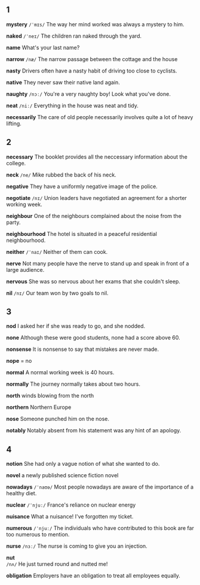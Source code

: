 ## 1
**mystery** 
`/ˈmɪs/`
The way her mind worked was always a mystery to him.



**naked** 
`/ˈneɪ/`
The children ran naked through the yard.

**name** 
What's your last name?

**narrow** 
`/næ/`
The narrow passage between the cottage and the house

**nasty** 
Drivers often have a nasty habit of driving too close to cyclists.

**native** 
They never saw their native land again.

**naughty**
`/nɔː/`
You're a very naughty boy! Look what you've done.

**neat** 
`/niː/`
Everything in the house was neat and tidy.

**necessarily** 
The care of old people necessarily involves quite a lot of heavy lifting.

## 2
**necessary** 
The booklet provides all the neccessary information about the college.

**neck** 
`/ne/`
Mike rubbed the back of his neck.

**negative** 
They have a uniformly negative image of the police.

**negotiate** 
`/nɪ/`
Union leaders have negotiated an agreement for a shorter working week.

**neighbour** 
One of the neighbours complained about the noise from the party.

**neighbourhood** 
The hotel is situated in a peaceful residential neighbourhood.

**neither** 
`/ˈnaɪ/`
Neither of them can cook.

**nerve** 
Not many people have the nerve to stand up and speak in front of a large audience.

**nervous** 
She was so nervous about her exams that she couldn't sleep.

**nil** 
`/nɪ/`
Our team won by two goals to nil.

## 3
**nod** 
I asked her if she was ready to go, and she nodded.

**none** 
Although these were good students, none had a score above 60.

**nonsense** 
It is nonsense to say that mistakes are never made.

**nope** 
= no

**normal** 
A normal working week is 40 hours.

**normally** 
The journey normally takes about two hours.

**north** 
winds blowing from the north

**northern** 
Northern Europe

**nose** 
Someone punched him on the nose.

**notably** 
Notably absent from his statement was any hint of an apology.

## 4
**notion** 
She had only a vague notion of what she wanted to do.

**novel** 
a newly published science fiction novel

**nowadays** 
`/ˈnaʊə/`
Most people nowadays are aware of the importance of a healthy diet.

**nuclear** 
`/ˈnjuː/`
France's reliance on nuclear energy

**nuisance** 
What a nuisance! I've forgotten my ticket.

**numerous** 
`/ˈnjuː/`
The individuals who have contributed to this book are far too numerous to mention.

**nurse** 
`/nɜː/`
The nurse is coming to give you an injection.

**nut**  
`/nʌ/`
He just turned round and nutted me!

**obligation** 
Employers have an obligation to treat all employees equally.